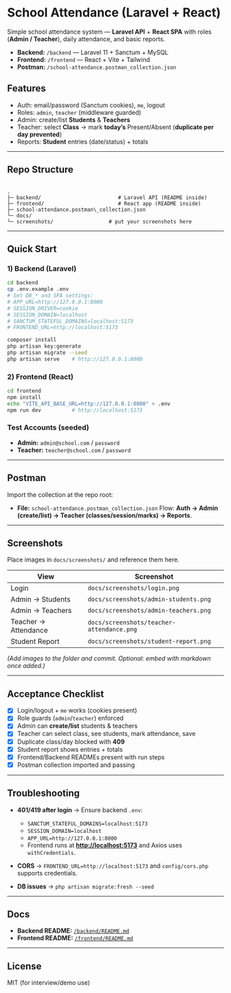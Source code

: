 # School Attendance (Laravel + React)

Simple school attendance system — **Laravel API** + **React SPA** with roles (**Admin / Teacher**), daily attendance, and basic reports.

- **Backend:** `/backend` — Laravel 11 + Sanctum + MySQL
- **Frontend:** `/frontend` — React + Vite + Tailwind
- **Postman:** `/school-attendance.postman_collection.json`

## Features
- Auth: email/password (Sanctum cookies), `me`, logout
- Roles: `admin`, `teacher` (middleware guarded)
- Admin: create/list **Students** & **Teachers**
- Teacher: select **Class** → mark **today’s** Present/Absent (**duplicate per day prevented**)
- Reports: **Student** entries (date/status) + totals

---

## Repo Structure
```

.
├─ backend/                         # Laravel API (README inside)
├─ frontend/                        # React app (README inside)
├─ school-attendance.postman\_collection.json
└─ docs/
└─ screenshots/                  # put your screenshots here

````

---

## Quick Start

### 1) Backend (Laravel)
```bash
cd backend
cp .env.example .env
# Set DB_* and SPA settings:
# APP_URL=http://127.0.0.1:8000
# SESSION_DRIVER=cookie
# SESSION_DOMAIN=localhost
# SANCTUM_STATEFUL_DOMAINS=localhost:5173
# FRONTEND_URL=http://localhost:5173

composer install
php artisan key:generate
php artisan migrate --seed
php artisan serve    # http://127.0.0.1:8000
````

### 2) Frontend (React)

```bash
cd frontend
npm install
echo "VITE_API_BASE_URL=http://127.0.0.1:8000" > .env
npm run dev          # http://localhost:5173
```

### Test Accounts (seeded)

* **Admin:** `admin@school.com` / `password`
* **Teacher:** `teacher@school.com` / `password`

---

## Postman

Import the collection at the repo root:

* **File:** `school-attendance.postman_collection.json`
  Flow: **Auth → Admin (create/list) → Teacher (classes/session/marks) → Reports**.

---

## Screenshots

Place images in `docs/screenshots/` and reference them here.

| View                 | Screenshot                                |
| -------------------- | ----------------------------------------- |
| Login                | `docs/screenshots/login.png`              |
| Admin → Students     | `docs/screenshots/admin-students.png`     |
| Admin → Teachers     | `docs/screenshots/admin-teachers.png`     |
| Teacher → Attendance | `docs/screenshots/teacher-attendance.png` |
| Student Report       | `docs/screenshots/student-report.png`     |

*(Add images to the folder and commit. Optional: embed with markdown once added.)*

---

## Acceptance Checklist

* [x] Login/logout + `me` works (cookies present)
* [x] Role guards (`admin`/`teacher`) enforced
* [x] Admin can **create/list** students & teachers
* [x] Teacher can select class, see students, mark attendance, save
* [x] Duplicate class/day blocked with **409**
* [x] Student report shows entries + totals
* [x] Frontend/Backend READMEs present with run steps
* [x] Postman collection imported and passing

---

## Troubleshooting

* **401/419 after login** → Ensure backend `.env`:

  * `SANCTUM_STATEFUL_DOMAINS=localhost:5173`
  * `SESSION_DOMAIN=localhost`
  * `APP_URL=http://127.0.0.1:8000`
  * Frontend runs at **[http://localhost:5173](http://localhost:5173)** and Axios uses `withCredentials`.
* **CORS** → `FRONTEND_URL=http://localhost:5173` and `config/cors.php` supports credentials.
* **DB issues** → `php artisan migrate:fresh --seed`

---

## Docs

* **Backend README:** [`/backend/README.md`](backend/README.md)
* **Frontend README:** [`/frontend/README.md`](frontend/README.md)

---

## License

MIT (for interview/demo use)
